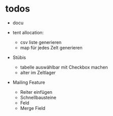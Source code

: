 # todos

- docu
- tent allocation:
  - csv liste generieren
  - map für jedes Zelt generieren

- Stübis
  - tabelle auswählbar mit Checkbox machen
  - alter im Zeltlager

- Mailing Feature
	- Reiter einfügen
	- Schnellbausteine
	- Feld
	- Merge Field

